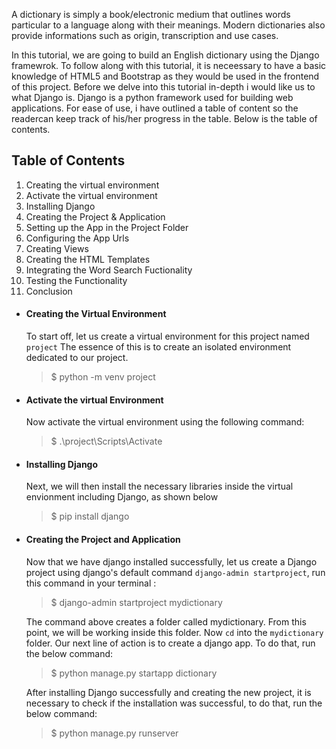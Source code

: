 A dictionary is simply a book/electronic medium that outlines words particular to a language along with their meanings. Modern dictionaries also provide informations such as origin, transcription and use cases.

In this tutorial, we are going to build an English dictionary using the Django framewrok. To follow along with this tutorial, it is neceessary to have a basic knowledge of HTML5 and Bootstrap as they would be used in the frontend of this project. Before we delve into this tutorial in-depth i would like us to what Django is. Django is a python framework used for building web applications. For ease of use, i have outlined a table of content so the readercan keep track of his/her progress in the table. Below is the table of contents.

## Table of Contents
1. Creating the virtual environment
2. Activate the virtual environment
3. Installing Django
4. Creating the Project & Application
5. Setting up the App in the Project Folder
6. Configuring the App Urls
7. Creating Views
8. Creating the HTML Templates
9. Integrating the Word Search Fuctionality
10. Testing the Functionality
11. Conclusion


- #### Creating the Virtual Environment
    To start off, let us create a virtual environment for this project named `project` The essence of this is to create an isolated environment dedicated to our project. 

    > $ python -m venv project

- #### Activate the virtual Environment
    Now activate the virtual environment using the following command:

    > $ .\project\Scripts\Activate

- #### Installing Django
    Next, we will then install the necessary libraries inside the virtual envionment including Django, as shown below

    > $ pip install django

- #### Creating the Project and Application
    Now that we have django installed successfully, let us create a Django project using django's default command `django-admin startproject`, run this command in your terminal :

    > $ django-admin startproject mydictionary

    The command above creates a folder called mydictionary. From this point, we will be working inside this folder. Now `cd` into the `mydictionary` folder. Our next line of action is to create a django app. To do that, run the below command:
    > $ python manage.py startapp dictionary

    After installing Django successfully and creating the new project, it is necessary to check if the installation was successful, to do that, run the below command:

    > $ python manage.py runserver
